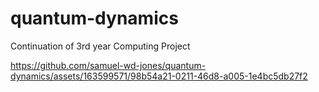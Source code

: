 # quantum-dynamics

Continuation of 3rd year Computing Project

https://github.com/samuel-wd-jones/quantum-dynamics/assets/163599571/98b54a21-0211-46d8-a005-1e4bc5db27f2
